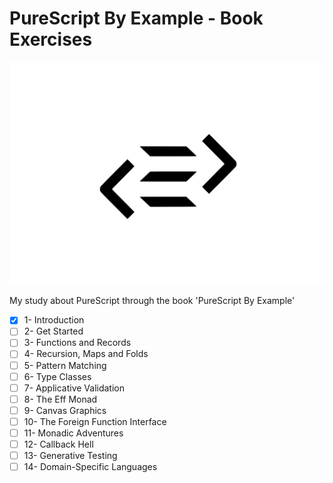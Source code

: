 # PureScript By Example - Book Exercises

![PureScript Logo](https://raw.githubusercontent.com/IsTheJack/PureScript-By-Example-Book---Exercises/master/purescript.png)

My study about PureScript through the book 'PureScript By Example'

- [x] 1- Introduction
- [ ] 2- Get Started
- [ ] 3- Functions and Records
- [ ] 4- Recursion, Maps and Folds
- [ ] 5- Pattern Matching
- [ ] 6- Type Classes
- [ ] 7- Applicative Validation
- [ ] 8- The Eff Monad
- [ ] 9- Canvas Graphics
- [ ] 10- The Foreign Function Interface
- [ ] 11- Monadic Adventures
- [ ] 12- Callback Hell
- [ ] 13- Generative Testing
- [ ] 14- Domain-Specific Languages
